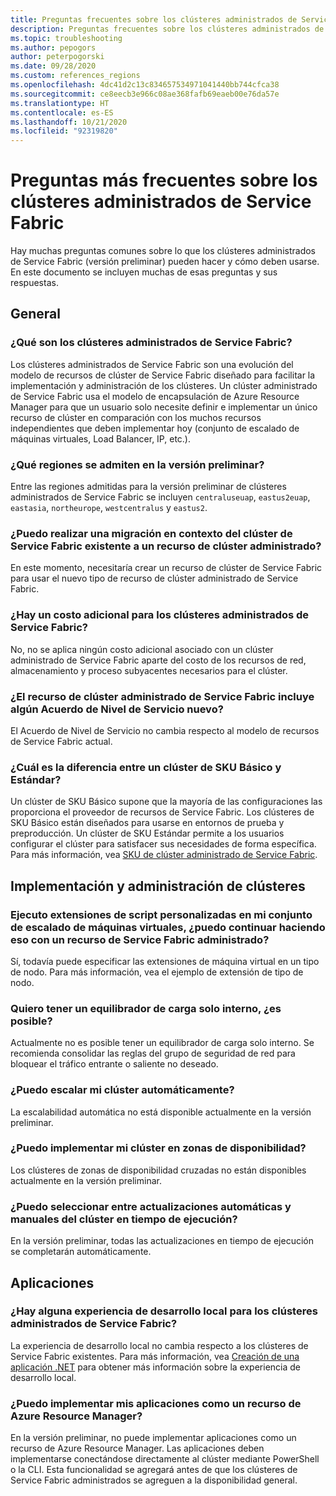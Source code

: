 ```yaml
---
title: Preguntas frecuentes sobre los clústeres administrados de Service Fabric
description: Preguntas frecuentes sobre los clústeres administrados de Service Fabric, incluidas las funcionalidades, los casos de uso y los escenarios comunes.
ms.topic: troubleshooting
ms.author: pepogors
author: peterpogorski
ms.date: 09/28/2020
ms.custom: references_regions
ms.openlocfilehash: 4dc41d2c13c834657534971041440bb744cfca38
ms.sourcegitcommit: ce8eecb3e966c08ae368fafb69eaeb00e76da57e
ms.translationtype: HT
ms.contentlocale: es-ES
ms.lasthandoff: 10/21/2020
ms.locfileid: "92319820"
---
```

# <a name="service-fabric-managed-clusters-frequently-asked-questions"></a>Preguntas más frecuentes sobre los clústeres administrados de Service Fabric

Hay muchas preguntas comunes sobre lo que los clústeres administrados de Service Fabric (versión preliminar) pueden hacer y cómo deben usarse. En este documento se incluyen muchas de esas preguntas y sus respuestas.

## <a name="general"></a>General

### <a name="what-are-service-fabric-managed-clusters"></a>¿Qué son los clústeres administrados de Service Fabric?

Los clústeres administrados de Service Fabric son una evolución del modelo de recursos de clúster de Service Fabric diseñado para facilitar la implementación y administración de los clústeres. Un clúster administrado de Service Fabric usa el modelo de encapsulación de Azure Resource Manager para que un usuario solo necesite definir e implementar un único recurso de clúster en comparación con los muchos recursos independientes que deben implementar hoy (conjunto de escalado de máquinas virtuales, Load Balancer, IP, etc.).

### <a name="what-regions-are-supported-in-the-preview"></a>¿Qué regiones se admiten en la versión preliminar?

Entre las regiones admitidas para la versión preliminar de clústeres administrados de Service Fabric se incluyen `centraluseuap`, `eastus2euap`, `eastasia`, `northeurope`, `westcentralus` y `eastus2`.

### <a name="can-i-do-an-in-place-migration-of-my-existing-service-fabric-cluster-to-a-managed-cluster-resource"></a>¿Puedo realizar una migración en contexto del clúster de Service Fabric existente a un recurso de clúster administrado?

En este momento, necesitaría crear un recurso de clúster de Service Fabric para usar el nuevo tipo de recurso de clúster administrado de Service Fabric.

### <a name="is-there-an-additional-cost-for-service-fabric-managed-clusters"></a>¿Hay un costo adicional para los clústeres administrados de Service Fabric?

No, no se aplica ningún costo adicional asociado con un clúster administrado de Service Fabric aparte del costo de los recursos de red, almacenamiento y proceso subyacentes necesarios para el clúster.

### <a name="is-there-a-new-sla-introduced-by-the-service-fabric-managed-cluster-resource"></a>¿El recurso de clúster administrado de Service Fabric incluye algún Acuerdo de Nivel de Servicio nuevo?

El Acuerdo de Nivel de Servicio no cambia respecto al modelo de recursos de Service Fabric actual.

### <a name="what-is-the-difference-between-a-basic-and-standard-sku-cluster"></a>¿Cuál es la diferencia entre un clúster de SKU Básico y Estándar?

Un clúster de SKU Básico supone que la mayoría de las configuraciones las proporciona el proveedor de recursos de Service Fabric. Los clústeres de SKU Básico están diseñados para usarse en entornos de prueba y preproducción. Un clúster de SKU Estándar permite a los usuarios configurar el clúster para satisfacer sus necesidades de forma específica. Para más información, vea [SKU de clúster administrado de Service Fabric](./overview-managed-cluster.md#service-fabric-managed-cluster-skus).

## <a name="cluster-deployment-and-management"></a>Implementación y administración de clústeres

### <a name="i-run-custom-script-extensions-on-my-virtual-machine-scale-set-can-i-continue-to-do-that-with-a-managed-service-fabric-resource"></a>Ejecuto extensiones de script personalizadas en mi conjunto de escalado de máquinas virtuales, ¿puedo continuar haciendo eso con un recurso de Service Fabric administrado?

Sí, todavía puede especificar las extensiones de máquina virtual en un tipo de nodo. Para más información, vea el ejemplo de extensión de tipo de nodo.

### <a name="i-want-to-have-an-internal-only-load-balancer-is-that-possible"></a>Quiero tener un equilibrador de carga solo interno, ¿es posible?

Actualmente no es posible tener un equilibrador de carga solo interno. Se recomienda consolidar las reglas del grupo de seguridad de red para bloquear el tráfico entrante o saliente no deseado.

### <a name="can-i-autoscale-my-cluster"></a>¿Puedo escalar mi clúster automáticamente? 
La escalabilidad automática no está disponible actualmente en la versión preliminar.

### <a name="can-i-deploy-my-cluster-across-availability-zones"></a>¿Puedo implementar mi clúster en zonas de disponibilidad? 
Los clústeres de zonas de disponibilidad cruzadas no están disponibles actualmente en la versión preliminar.

### <a name="can-i-select-between-automatic-and-manual-upgrades-for-my-cluster-runtime"></a>¿Puedo seleccionar entre actualizaciones automáticas y manuales del clúster en tiempo de ejecución? 
En la versión preliminar, todas las actualizaciones en tiempo de ejecución se completarán automáticamente.

## <a name="applications"></a>Aplicaciones

### <a name="is-there-a-local-development-experience-for-service-fabric-managed-clusters"></a>¿Hay alguna experiencia de desarrollo local para los clústeres administrados de Service Fabric?

La experiencia de desarrollo local no cambia respecto a los clústeres de Service Fabric existentes. Para más información, vea [Creación de una aplicación .NET](./service-fabric-quickstart-dotnet.md) para obtener más información sobre la experiencia de desarrollo local.

### <a name="can-i-deploy-my-applications-as-an-azure-resource-manager-resource"></a>¿Puedo implementar mis aplicaciones como un recurso de Azure Resource Manager?

En la versión preliminar, no puede implementar aplicaciones como un recurso de Azure Resource Manager. Las aplicaciones deben implementarse conectándose directamente al clúster mediante PowerShell o la CLI. Esta funcionalidad se agregará antes de que los clústeres de Service Fabric administrados se agreguen a la disponibilidad general.